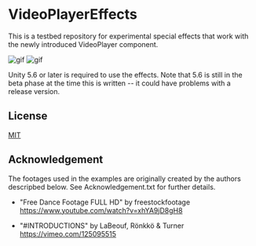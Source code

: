 VideoPlayerEffects
==================

This is a testbed repository for experimental special effects that work with
the newly introduced VideoPlayer component.

![gif](http://68.media.tumblr.com/a02861df4b6836471905a4cc09e17e49/tumblr_olz594o16l1qio469o1_400.gif)
![gif](http://68.media.tumblr.com/ec83c5f24721374839ec6e5f17641765/tumblr_olz594o16l1qio469o2_400.gif)

Unity 5.6 or later is required to use the effects. Note that 5.6 is still
in the beta phase at the time this is written -- it could have problems with
a release version.

License
-------

[MIT](LICENSE.md)

Acknowledgement
---------------

The footages used in the examples are originally created by the authors
descripbed below. See Acknowledgement.txt for further details.

- "Free Dance Footage FULL HD" by freestockfootage
  https://www.youtube.com/watch?v=xhYA9jD8gH8

- "\#INTRODUCTIONS" by LaBeouf, Rönkkö & Turner
  https://vimeo.com/125095515
